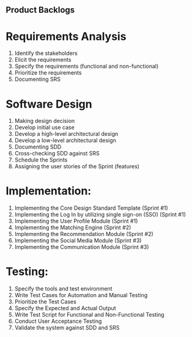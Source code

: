 ## Product Backlogs
# Requirements Analysis
1. Identify the stakeholders
2. Elicit the requirements
3. Specify the requirements (functional and non-functional)
4. Prioritize the requirements
5. Documenting SRS

# Software Design
1. Making design decision
2. Develop initial use case
3. Develop a high-level architectural design
4. Develop a low-level architectural design
5. Documenting SDD
6. Cross-checking SDD against SRS
7. Schedule the Sprints
8. Assigning the user stories of the Sprint (features)

# Implementation:
1. Implementing the Core Design Standard Template (Sprint #1)
2. Implementing the Log In by utilizing single sign-on (SSO) (Sprint #1)
3. Implementing the User Profile Module (Sprint #1)
4. Implementing the Matching Engine (Sprint #2)
5. Implementing the Recommendation Module (Sprint #2)
6. Implementing the Social Media Module (Sprint #3)
7. Implementing the Communication Module (Sprint #3)

# Testing:
1. Specify the tools and test environment
2. Write Test Cases for Automation and Manual Testing
3. Prioritize the Test Cases
4. Specify the Expected and Actual Output
5. Write Test Script for Functional and Non-Functional Testing
6. Conduct User Acceptance Testing
7. Validate the system against SDD and SRS
